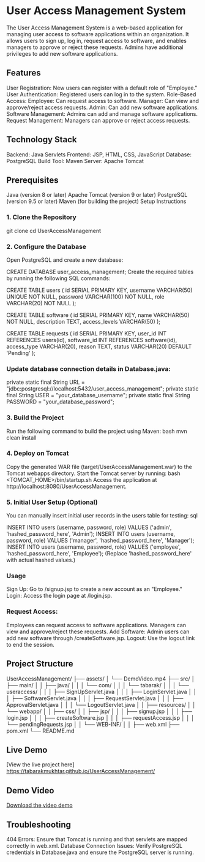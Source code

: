 # User Access Management System
The User Access Management System is a web-based application for managing user access to software applications within an organization. It allows users to sign up, log in, request access to software, and enables managers to approve or reject these requests. Admins have additional privileges to add new software applications.

## Features
User Registration: New users can register with a default role of "Employee."
User Authentication: Registered users can log in to the system.
Role-Based Access:
Employee: Can request access to software.
Manager: Can view and approve/reject access requests.
Admin: Can add new software applications.
Software Management: Admins can add and manage software applications.
Request Management: Managers can approve or reject access requests.

## Technology Stack
Backend: Java Servlets
Frontend: JSP, HTML, CSS, JavaScript
Database: PostgreSQL
Build Tool: Maven
Server: Apache Tomcat

## Prerequisites
Java (version 8 or later)
Apache Tomcat (version 9 or later)
PostgreSQL (version 9.5 or later)
Maven (for building the project)
Setup Instructions
### 1. Clone the Repository

git clone <repository-url>
cd UserAccessManagement

### 2. Configure the Database
Open PostgreSQL and create a new database:


CREATE DATABASE user_access_management;
Create the required tables by running the following SQL commands:


CREATE TABLE users (
    id SERIAL PRIMARY KEY,
    username VARCHAR(50) UNIQUE NOT NULL,
    password VARCHAR(100) NOT NULL,
    role VARCHAR(20) NOT NULL
);

CREATE TABLE software (
    id SERIAL PRIMARY KEY,
    name VARCHAR(50) NOT NULL,
    description TEXT,
    access_levels VARCHAR(50)
);

CREATE TABLE requests (
    id SERIAL PRIMARY KEY,
    user_id INT REFERENCES users(id),
    software_id INT REFERENCES software(id),
    access_type VARCHAR(20),
    reason TEXT,
    status VARCHAR(20) DEFAULT 'Pending'
);

### Update database connection details in Database.java:

private static final String URL = "jdbc:postgresql://localhost:5432/user_access_management";
private static final String USER = "your_database_username";
private static final String PASSWORD = "your_database_password";

### 3. Build the Project
Run the following command to build the project using Maven:
bash
mvn clean install

### 4. Deploy on Tomcat
Copy the generated WAR file (target/UserAccessManagement.war) to the Tomcat webapps directory.
Start the Tomcat server by running:
bash
<TOMCAT_HOME>/bin/startup.sh
Access the application at http://localhost:8080/UserAccessManagement.

### 5. Initial User Setup (Optional)
You can manually insert initial user records in the users table for testing:
sql

INSERT INTO users (username, password, role) VALUES ('admin', 'hashed_password_here', 'Admin');
INSERT INTO users (username, password, role) VALUES ('manager', 'hashed_password_here', 'Manager');
INSERT INTO users (username, password, role) VALUES ('employee', 'hashed_password_here', 'Employee');
(Replace 'hashed_password_here' with actual hashed values.)

### Usage
Sign Up: Go to /signup.jsp to create a new account as an "Employee."
Login: Access the login page at /login.jsp.

### Request Access:
Employees can request access to software applications.
Managers can view and approve/reject these requests.
Add Software: Admin users can add new software through /createSoftware.jsp.
Logout: Use the logout link to end the session.

## Project Structure

UserAccessManagement/
├── assets/
│   └── DemoVideo.mp4
├── src/
│   ├── main/
│   │   ├── java/
│   │   │   └── com/
│   │   │       └── tabarak/
│   │   │           └── useraccess/
│   │   │               ├── SignUpServlet.java
│   │   │               ├── LoginServlet.java
│   │   │               ├── SoftwareServlet.java
│   │   │               ├── RequestServlet.java
│   │   │               ├── ApprovalServlet.java
│   │   │               └── LogoutServlet.java
│   │   ├── resources/
│   │   └── webapp/
│   │       ├── css/
│   │       ├── jsp/
│   │       │   ├── signup.jsp
│   │       │   ├── login.jsp
│   │       │   ├── createSoftware.jsp
│   │       │   ├── requestAccess.jsp
│   │       │   └── pendingRequests.jsp
│   │       └── WEB-INF/
│   │           ├── web.xml
├── pom.xml
└── README.md

## Live Demo

[View the live project here] https://tabarakmukhtar.github.io/UserAccessManagement/

## Demo Video

[Download the video demo](assets/DemoVideo.mp4)

## Troubleshooting
404 Errors: Ensure that Tomcat is running and that servlets are mapped correctly in web.xml.
Database Connection Issues: Verify PostgreSQL credentials in Database.java and ensure the PostgreSQL server is running.
